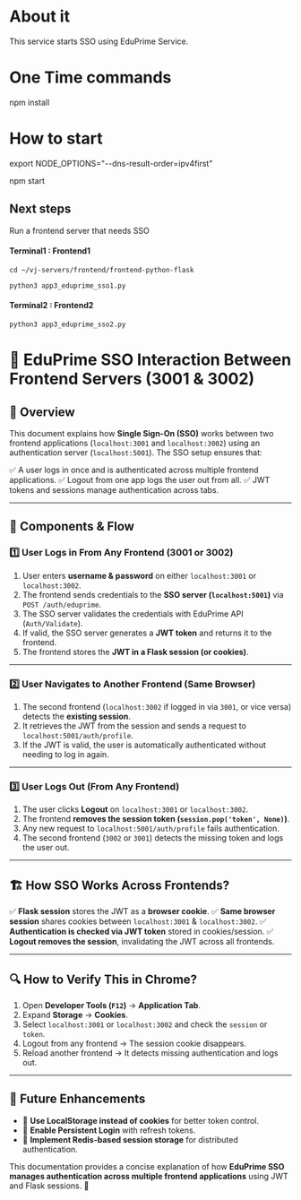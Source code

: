 # About it
This service starts SSO using EduPrime Service. 

# One Time commands
npm install

# How to start

export NODE_OPTIONS="--dns-result-order=ipv4first"

npm start

## Next steps

Run a frontend server that needs SSO

#### Terminal1 : Frontend1
```
cd ~/vj-servers/frontend/frontend-python-flask

python3 app3_eduprime_sso1.py
```
#### Terminal2 : Frontend2
```
python3 app3_eduprime_sso2.py
```

# 🚀 EduPrime SSO Interaction Between Frontend Servers (3001 & 3002)

## 📌 Overview
This document explains how **Single Sign-On (SSO)** works between two frontend applications (`localhost:3001` and `localhost:3002`) using an authentication server (`localhost:5001`). The SSO setup ensures that:

✅ A user logs in once and is authenticated across multiple frontend applications.
✅ Logout from one app logs the user out from all.
✅ JWT tokens and sessions manage authentication across tabs.

---

## 🔗 **Components & Flow**
### **1️⃣ User Logs in From Any Frontend (3001 or 3002)**
1. User enters **username & password** on either `localhost:3001` or `localhost:3002`.
2. The frontend sends credentials to the **SSO server (`localhost:5001`)** via `POST /auth/eduprime`.
3. The SSO server validates the credentials with EduPrime API (`Auth/Validate`).
4. If valid, the SSO server generates a **JWT token** and returns it to the frontend.
5. The frontend stores the **JWT in a Flask session (or cookies)**.

---

### **2️⃣ User Navigates to Another Frontend (Same Browser)**
1. The second frontend (`localhost:3002` if logged in via `3001`, or vice versa) detects the **existing session**.
2. It retrieves the JWT from the session and sends a request to `localhost:5001/auth/profile`.
3. If the JWT is valid, the user is automatically authenticated without needing to log in again.

---

### **3️⃣ User Logs Out (From Any Frontend)**
1. The user clicks **Logout** on `localhost:3001` or `localhost:3002`.
2. The frontend **removes the session token (`session.pop('token', None)`)**.
3. Any new request to `localhost:5001/auth/profile` fails authentication.
4. The second frontend (`3002` or `3001`) detects the missing token and logs the user out.

---

## 🏗 **How SSO Works Across Frontends?**
✅ **Flask session** stores the JWT as a **browser cookie**.
✅ **Same browser session** shares cookies between `localhost:3001` & `localhost:3002`.
✅ **Authentication is checked via JWT token** stored in cookies/session.
✅ **Logout removes the session**, invalidating the JWT across all frontends.

---

## 🔍 **How to Verify This in Chrome?**
1. Open **Developer Tools (`F12`)** → **Application Tab**.
2. Expand **Storage** → **Cookies**.
3. Select `localhost:3001` or `localhost:3002` and check the `session` or `token`.
4. Logout from any frontend → The session cookie disappears.
5. Reload another frontend → It detects missing authentication and logs out.

---

## 🚀 **Future Enhancements**
- 🔹 **Use LocalStorage instead of cookies** for better token control.
- 🔹 **Enable Persistent Login** with refresh tokens.
- 🔹 **Implement Redis-based session storage** for distributed authentication.

This documentation provides a concise explanation of how **EduPrime SSO manages authentication across multiple frontend applications** using JWT and Flask sessions. 🎯

